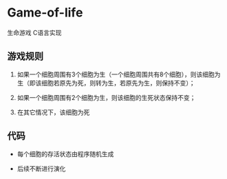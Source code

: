 # Game-of-life
生命游戏 C语言实现

## 游戏规则
1. 如果一个细胞周围有3个细胞为生（一个细胞周围共有8个细胞），则该细胞为生（即该细胞若原先为死，则转为生，若原先为生，则保持不变）；

2. 如果一个细胞周围有2个细胞为生，则该细胞的生死状态保持不变；

3. 在其它情况下，该细胞为死  


## 代码
+ 每个细胞的存活状态由程序随机生成

+ 后续不断进行演化
